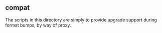 compat
------

The scripts in this directory are simply to provide upgrade support during
format bumps, by way of proxy.
